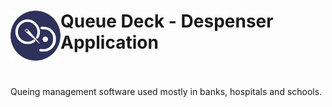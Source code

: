 <h1><img align="left" width="80" height="80" src="https://github.com/retrx0/QueueDeckManager/blob/dev/src/main/resources/img/icon/icon6.png" style = "float:left" alt="logo"> 
Queue Deck - Despenser Application </h1>
<br>
<br>
Queing management software used mostly in banks, hospitals and schools.

